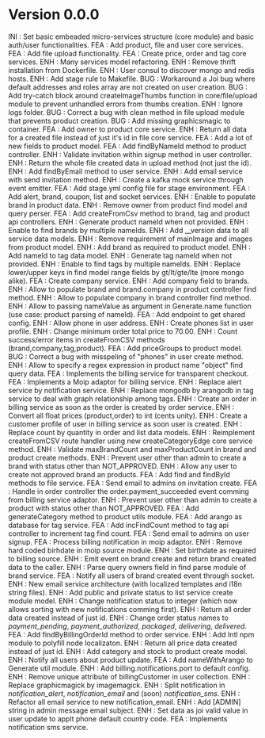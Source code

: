 # Version 0.0.0
INI : Set basic embeaded micro-services structure (core module) and basic auth/user functionalities.
FEA : Add product, file and user core services.
FEA : Add file upload functionality.
FEA : Create price, order and tag core services. 
ENH : Many services model refactoring.
ENH : Remove thrift installation from Dockerfile.
ENH : User consul to discover mongo and redis hosts.
ENH : Add stage rule to Makefile.
BUG : Workaround a Joi bug where default addresses and roles array are not created on user creation.
BUG : Add try-catch block around createImageThumbs function in core/file/upload module to prevent unhandled errors from thumbs creation.
ENH : Ignore logs folder.
BUG : Correct a bug with clean method in file upload module that prevents product creation.
BUG : Add missing graphicsmagic to container.
FEA : Add owner to product core service.
ENH : Return all data for a created file instead of just it's id in file core service.
FEA : Add a lot of new fields to product model.
FEA : Add findByNameId method to product controller.
ENH : Validate invitation within signup method in user controller.
ENH : Return the whole file created data in upload method (not just the id).
ENH : Add findByEmail method to user service.
ENH : Add email service with send invitation method.
ENH : Create a kafka mock service through event emitter.
FEA : Add stage.yml config file for stage environment.
FEA : Add alert, brand, coupon, list and socket services.
ENH : Enable to populate brand in product data.
ENH : Remove owner from product find model and query perser.
FEA : Add createFromCsv method to brand, tag and product api controllers.
ENH : Generate product nameId when not provided.
ENH : Enable to find brands by multiple nameIds.
ENH : Add __version data to all service data models.
ENH : Remove requirement of mainImage and images from product model.
ENH : Add brand as required to product model.
ENH : Add nameId to tag data model.
ENH : Generate tag nameId when not provided.
ENH : Enable to find tags by multiple nameIds.
ENH : Replace lower/upper keys in find model range fields by gt/lt/gte/lte (more mongo alike).
FEA : Create company service.
ENH : Add company field to brands.
ENH : Allow to populate brand and brand.company in product controller find method.
ENH : Allow to populate company in brand controller find method.
ENH : Allow to passing nameValue as argument in Generate.name function (use case: product parsing of nameId).
FEA : Add endpoint to get shared config.
ENH : Allow phone in user address.
ENH : Create phones list in user profile.
ENH : Change minimum order total price to 70.00.
ENH : Count success/error items in createFromCSV methods (brand,company,tag,product).
FEA : Add priceGroups to product model.
BUG : Correct a bug with misspeling of "phones" in user create method.
ENH : Allow to specify a regex expression in product name "object" find query data.
FEA : Implements the billing service for transparent checkout.
FEA : Implements a Moip adaptor for billing service.
ENH : Replace alert service by notification service.
ENH : Replace mongodb by arangodb in tag service to deal with graph relationship among tags.
ENH : Create an order in billing service as soon as the order is created by order service.
ENH : Convert all float prices (product,order) to int (cents unity).
ENH : Create a customer profile of user in billing service as soon user is created.
ENH : Replace count by quantity in order and list data models.
ENH : Reimplement createFromCSV route handler using new createCategoryEdge core service method.
ENH : Validate maxBrandCount and maxProductCount in brand and product create methods.
ENH : Prevent user other than admin to create a brand with status other than NOT_APPROVED.
ENH : Allow any user to create not approved brand an products.
FEA : Add find and findById methods to file service.
FEA : Send email to admins on invitation create.
FEA : Handle in order controller the order.payment_succeeded event comming from billing service adaptor.
ENH : Prevent user other than admin to create a product with status other than NOT_APPROVED.
FEA : Add generateCategory method to product utils module.
FEA : Add arango as database for tag service.
FEA : Add incFindCount method to tag api controller to increment tag find count.
FEA : Send email to admins on user signup.
FEA : Process billing notification in moip adaptor.
ENH : Remove hard coded birhdate in moip source module.
ENH : Set birthdate as required to billing source. 
ENH : Emit event on brand create and return brand created data to the caller.
ENH : Parse query owners field in find parse module of brand service.
FEA : Notify all users of brand created event through socket.
ENH : New email service architecture (with localized templates and i18n string files).
ENH : Add public and private status to list service create module model.
ENH : Change notification status to integer (which now allows sorting with new notifications comming first).
ENH : Return all order data created instead of just id.
ENH : Change order status names to *payment_pending*, *payment_authorized*, *packaged*, *delivering*, *delivered*.
FEA : Add findByBillingOrderId method to order service.
ENH : Add Intl npm module to polyfill node localizaton.
ENH : Return all price data created instead of just id.
ENH : Add category and stock to product create model.
ENH : Notify all users about product update.
FEA : Add nameWithArango to Generate util module.
ENH : Add billing.notifications.port to default config.
ENH : Remove unique attribute of billingCustomer in user collection.
ENH : Replace graphicmagick by imagemagick.
ENH : Split notification in *notification_alert*, *notification_email* and (soon) *notification_sms*.
ENH : Refactor all email service to new notification_email.
ENH : Add [ADMIN] string in admin message email subject.
ENH : Set data as joi valid value in user update to applt phone default country code.
FEA : Implements notification sms service.